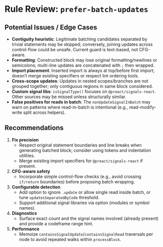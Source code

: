 # Rule Review: `prefer-batch-updates`

## Potential Issues / Edge Cases

- __Contiguity heuristic__: Legitimate batching candidates separated by trivial statements may be skipped; conversely, joining updates across control-flow could be unsafe. Current guard is text-based, not CFG-aware.
- __Formatting__: Constructed block may lose original formatting/newlines or semicolons; multi-line updates are concatenated with `;` then wrapped.
- __Import placement__: Inserted import is always at top/before first import; doesn’t merge existing specifiers or respect lint ordering tools.
- __Cross-scope updates__: Updates in nested scopes/branches are not grouped together; only contiguous regions in same block considered.
- __Custom signal libs__: `isSignalType()` focuses on `@preact/signals-react`. Other sources may be missed unless structurally similar.
- __False positives for reads in batch__: The `nonUpdateSignalInBatch` may warn on patterns where read-in-batch is intentional (e.g., read-modify-write split across helpers).

## Recommendations

1. __Fix precision__
   - Respect original statement boundaries and line breaks when generating batched block; consider using tokens and indentation utilities.
   - Merge existing import specifiers for `@preact/signals-react` if present.
2. __CFG-aware safety__
   - Incorporate simple control-flow checks (e.g., avoid crossing `if/return` boundaries) before proposing batch wrapping.
3. __Configurable detection__
   - Add option to ignore `.update` or allow single read inside batch, or tune `updatesSeparatedByCode` threshold.
   - Support additional signal libraries via option (modules or symbol names).
4. __Diagnostics__
   - Surface exact count and the signal names involved (already present) and provide a codeframe range hint.
5. __Performance__
   - Memoize `containsSignalUpdate`/`containsSignalRead` traversals per node to avoid repeated walks within `processBlock`.
